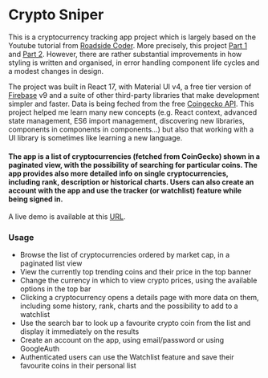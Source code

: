 # Crypto Sniper

This is a cryptocurrency tracking app project which is largely based on the Youtube tutorial from [Roadside Coder](https://www.youtube.com/@RoadsideCoder). More precisely, this project [Part 1](https://www.youtube.com/watch?v=QA6oTpMZp84) and [Part 2](https://www.youtube.com/watch?v=8NMJxyDwP6A). However, there are rather substantial improvements in how styling is written and organised, in error handling component life cycles and a modest changes in design.

The project was built in React 17, with Material UI v4, a free tier version of [Firebase](https://firebase.google.com/) v9 and a suite of other third-party libraries that make development simpler and faster. Data is being feched from the free [Coingecko API](https://www.coingecko.com/en/api/documentation). This project helped me learn many new concepts (e.g. React context, advanced state management, ES6 import management, discovering new libraries, components in components in components...) but also that working with a UI library is sometimes like learning a new language.

#### The app is a list of cryptocurrencies (fetched from CoinGecko) shown in a paginated view, with the possibility of searching for particular coins. The app provides also more detailed info on single cryptocurrencies, including rank, description or historical charts. Users can also create an account with the app and use the tracker (or watchlist) feature while being signed in.

A live demo is available at this [URL](https://crypto-sniper-demo-agnar.netlify.app/).

### Usage

- Browse the list of cryptocurrencies ordered by market cap, in a paginated list view
- View the currently top trending coins and their price in the top banner
- Change the currency in which to view crypto prices, using the available options in the top bar
- Clicking a cryptocurrency opens a details page with more data on them, including some history, rank, charts and the possibility to add to a watchlist
- Use the search bar to look up a favourite crypto coin from the list and display it immediately on the results
- Create an account on the app, using email/password or using GoogleAuth
- Authenticated users can use the Watchlist feature and save their favourite coins in their personal list
